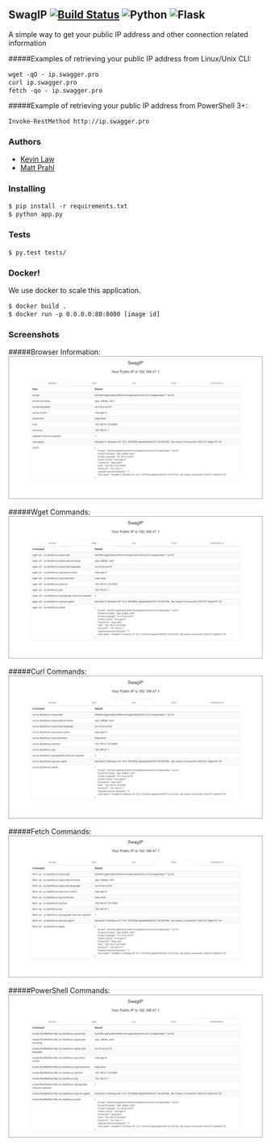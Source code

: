 ## SwagIP [![Build Status](https://travis-ci.org/thatarchguy/SwagIP.svg)](https://travis-ci.org/thatarchguy/SwagIP) ![Python](https://img.shields.io/badge/python-2.7-blue.svg) ![Flask](http://flask.pocoo.org/static/badges/made-with-flask-s.png)



A simple way to get your public IP address and other connection related information  

#####Examples of retrieving your public IP address from Linux/Unix CLI:
```
wget -qO - ip.swagger.pro
curl ip.swagger.pro
fetch -qo - ip.swagger.pro
```

#####Example of retrieving your public IP address from PowerShell 3+:
```
Invoke-RestMethod http://ip.swagger.pro
```

### Authors
- [Kevin Law](https://github.com/thatarchguy)
- [Matt Prahl](https://github.com/PrahlM93)

### Installing
```
$ pip install -r requirements.txt
$ python app.py
```
### Tests
```
$ py.test tests/
```

### Docker!
We use docker to scale this application.
```
$ docker build .
$ docker run -p 0.0.0.0:80:8080 [image id]
```

### Screenshots
#####Browser Information:
![Browser Information](screenshots/browser.png?raw=true)

#####Wget Commands:
![Wget Commands](screenshots/wget.png?raw=true)

#####Curl Commands:
![Curl Commands](screenshots/curl.png?raw=true)

#####Fetch Commands:
![Fetch Commands](screenshots/fetch.png?raw=true)

#####PowerShell Commands:
![PowerShell Commands](screenshots/powershell.png?raw=true)
